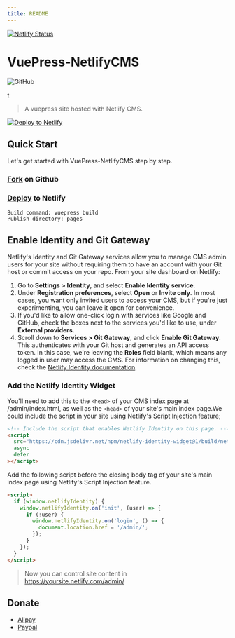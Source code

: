 ```yaml
---
title: README
---
```


[![Netlify Status](https://api.netlify.com/api/v1/badges/c7b7b995-41fe-42e6-9e66-2ff1d64c2e89/deploy-status)](https://app.netlify.com/sites/optimistic-austin-ab6988/deploys)

# VuePress-NetlifyCMS

![GitHub](https://img.shields.io/github/license/DemoMacro/VuePress-NetlifyCMS)

t

> A vuepress site hosted with Netlify CMS.

<!-- Markdown snippet -->

[![Deploy to Netlify](https://www.netlify.com/img/deploy/button.svg)](https://app.netlify.com/start/deploy?repository=https://github.com/DemoMacro/VuePress-NetlifyCMS/)

## Quick Start

Let's get started with VuePress-NetlifyCMS step by step.

### [Fork](https://github.com/DemoMacro/VuePress-NetlifyCMS/fork) on Github

### [Deploy](https://app.netlify.com/start/deploy?repository=https://github.com/afknapping/VuePress-NetlifyCMS) to Netlify

```
Build command: vuepress build
Publish directory: pages
```

## Enable Identity and Git Gateway

Netlify's Identity and Git Gateway services allow you to manage CMS admin users for your site without requiring them to have an account with your Git host or commit access on your repo. From your site dashboard on Netlify:

1. Go to **Settings > Identity**, and select **Enable Identity service**.
2. Under **Registration preferences**, select **Open** or **Invite only**. In most cases, you want only invited users to access your CMS, but if you're just experimenting, you can leave it open for convenience.
3. If you'd like to allow one-click login with services like Google and GitHub, check the boxes next to the services you'd like to use, under **External providers**.
4. Scroll down to **Services > Git Gateway**, and click **Enable Git Gateway**. This authenticates with your Git host and generates an API access token. In this case, we're leaving the **Roles** field blank, which means any logged in user may access the CMS. For information on changing this, check the [Netlify Identity documentation](https://www.netlify.com/docs/identity/).

### Add the Netlify Identity Widget

You'll need to add this to the `<head>` of your CMS index page at /admin/index.html, as well as the `<head>` of your site's main index page.We could include the script in your site using Netlify's Script Injection feature;

```html
<!-- Include the script that enables Netlify Identity on this page. -->
<script
  src="https://cdn.jsdelivr.net/npm/netlify-identity-widget@1/build/netlify-identity-widget.min.js"
  async
  defer
></script>
```

Add the following script before the closing body tag of your site's main index page using Netlify's Script Injection feature.

```html
<script>
  if (window.netlifyIdentity) {
    window.netlifyIdentity.on('init', (user) => {
      if (!user) {
        window.netlifyIdentity.on('login', () => {
          document.location.href = '/admin/';
        });
      }
    });
  }
</script>
```

> Now you can control site content in https://yoursite.netlify.com/admin/

## Donate

- [Alipay](https://qr.alipay.com/fkx06887yqy4k3q5kemidbc)
- [Paypal](https://www.paypal.me/DemoMacro)

